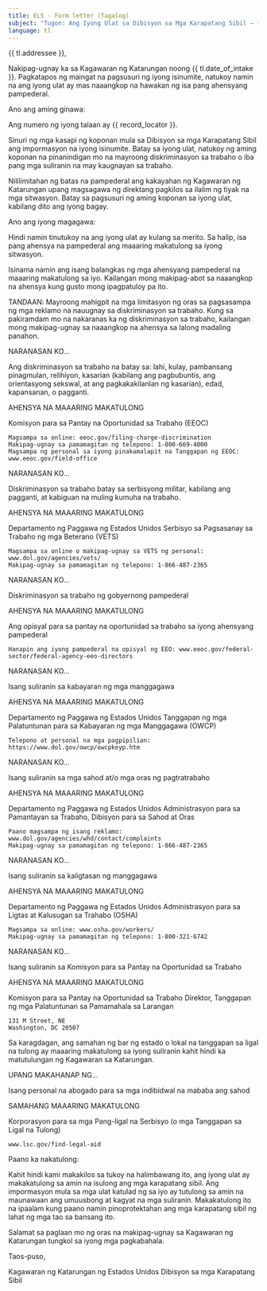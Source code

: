 ```yaml
---
title: ELS - Form letter (Tagalog)
subject: "Tugon: Ang Iyong Ulat sa Dibisyon sa Mga Karapatang Sibil – {{ record_locator }} mula sa Seksyon na {{ tl.section_name }}"
language: tl
---
```

{{ tl.addressee }},

Nakipag-ugnay ka sa Kagawaran ng Katarungan noong {{ tl.date_of_intake }}. Pagkatapos ng maingat na pagsusuri ng iyong isinumite, natukoy namin na ang iyong ulat ay mas naaangkop na hawakan ng isa pang ahensyang pampederal.

Ano ang aming ginawa:

Ang numero ng iyong talaan ay {{ record_locator }}.

Sinuri ng mga kasapi ng koponan mula sa Dibisyon sa mga Karapatang Sibil ang impormasyon na iyong isinumite.  Batay sa iyong ulat, natukoy ng aming koponan na pinanindigan mo na mayroong diskriminasyon sa trabaho o iba pang mga suliranin na may kaugnayan sa trabaho.

Nililimitahan ng batas na pampederal ang kakayahan ng Kagawaran ng Katarungan upang magsagawa ng direktang pagkilos sa ilalim ng tiyak na mga sitwasyon. Batay sa pagsusuri ng aming koponan sa iyong ulat, kabilang dito ang iyong bagay.

Ano ang iyong magagawa:

Hindi namin tinutukoy na ang iyong ulat ay kulang sa merito.  Sa halip, isa pang ahensya na pampederal ang maaaring makatulong sa iyong sitwasyon.

Isinama namin ang isang balangkas ng mga ahensyang pampederal na maaaring makatulong sa iyo.  Kailangan mong makipag-abot sa naaangkop na ahensya kung gusto mong ipagpatuloy pa ito.

TANDAAN:  Mayroong mahigpit na mga limitasyon ng oras sa pagsasampa ng mga reklamo na nauugnay sa diskriminasyon sa trabaho. Kung sa pakiramdam mo na nakaranas ka ng diskriminasyon sa trabaho, kailangan mong makipag-ugnay sa naaangkop na ahensya sa lalong madaling panahon.





NARANASAN KO…

Ang diskriminasyon sa trabaho na batay sa: lahi, kulay, pambansang pinagmulan, relihiyon, kasarian (kabilang ang pagbubuntis, ang orientasyong sekswal, at ang pagkakakilanlan ng kasarian), edad, kapansanan, o pagganti.


AHENSYA NA MAAARING MAKATULONG

Komisyon para sa Pantay na Oportunidad sa Trabaho (EEOC)

    Magsampa sa online: eeoc.gov/filing-charge-discrimination
    Makipag-ugnay sa pamamagitan ng telepono: 1-800-669-4000
    Magsampa ng personal sa iyong pinakamalapit na Tanggapan ng EEOC: www.eeoc.gov/field-office


NARANASAN KO…

Diskriminasyon sa trabaho batay sa serbisyong militar, kabilang ang pagganti, at kabiguan na muling kumuha na trabaho.


AHENSYA NA MAAARING MAKATULONG

Departamento ng Paggawa ng Estados Unidos
Serbisyo sa Pagsasanay sa Trabaho ng mga Beterano (VETS)


    Magsampa sa online o makipag-ugnay sa VETS ng personal:  www.dol.gov/agencies/vets/
    Makipag-ugnay sa pamamagitan ng telepono: 1-866-487-2365


NARANASAN KO…

Diskriminasyon sa trabaho ng gobyernong pampederal




AHENSYA NA MAAARING MAKATULONG

Ang opisyal para sa pantay na oportunidad sa trabaho sa iyong ahensyang pampederal

    Hanapin ang iyong pampederal na opisyal ng EEO: www.eeoc.gov/federal-sector/federal-agency-eeo-directors


NARANASAN KO…

Isang suliranin sa kabayaran ng mga manggagawa


AHENSYA NA MAAARING MAKATULONG

Departamento ng Paggawa ng Estados Unidos
Tanggapan ng mga Palatuntunan para sa Kabayaran ng mga Manggagawa (OWCP)

    Telepono at personal na mga pagpipilian:
    https://www.dol.gov/owcp/owcpkeyp.htm


NARANASAN KO…

Isang suliranin sa mga sahod at/o mga oras ng pagtratrabaho


AHENSYA NA MAAARING MAKATULONG

Departamento ng Paggawa ng Estados Unidos
Administrasyon para sa Pamantayan sa Trabaho, Dibisyon para sa Sahod at Oras

    Paano magsampa ng isang reklamo: www.dol.gov/agencies/whd/contact/complaints
    Makipag-ugnay sa pamamagitan ng telepono: 1-866-487-2365


NARANASAN KO…

Isang suliranin sa kaligtasan ng manggagawa

AHENSYA NA MAAARING MAKATULONG

Departamento ng Paggawa ng Estados Unidos
Administrasyon para sa Ligtas at Kalusugan sa Trahabo (OSHA)

    Magsampa sa online: www.osha.gov/workers/
    Makipag-ugnay sa pamamagitan ng telepono: 1-800-321-6742


NARANASAN KO…

Isang suliranin sa Komisyon para sa Pantay na Oportunidad sa Trabaho


AHENSYA NA MAAARING MAKATULONG

Komisyon para sa Pantay na Oportunidad sa Trabaho
Direktor, Tanggapan ng mga Palatuntunan sa Pamamahala sa Larangan

    131 M Street, NE
    Washington, DC 20507

Sa karagdagan, ang samahan ng bar ng estado o lokal na tanggapan sa ligal na tulong ay maaaring makatulong sa iyong suliranin kahit hindi ka matutulungan ng Kagawaran sa Katarungan.


UPANG MAKAHANAP NG…

Isang personal na abogado para sa mga indibidwal na mababa ang sahod


SAMAHANG MAAARING MAKATULONG

Korporasyon para sa mga Pang-ligal na Serbisyo  (o mga Tanggapan sa Ligal na Tulong)

    www.lsc.gov/find-legal-aid


Paano ka nakatulong:

Kahit hindi kami makakilos sa tukoy na halimbawang ito, ang iyong ulat ay makakatulong sa amin na isulong ang mga karapatang sibil. Ang impormasyon mula sa mga ulat katulad ng sa iyo ay tutulong sa amin na maunawaan ang umuusbong at kagyat na mga suliranin.  Makakatulong ito na ipaalam kung paano namin pinoprotektahan ang mga karapatang sibil ng lahat ng mga tao sa bansang ito.

Salamat sa paglaan mo ng oras na makipag-ugnay sa Kagawaran ng Katarungan tungkol sa iyong mga pagkabahala.

Taos-puso,

Kagawaran ng Katarungan ng Estados Unidos
Dibisyon sa mga Karapatang Sibil

